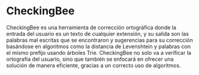 # CheckingBee

CheckingBee es una herramienta de corrección ortográfica donde la entrada del usuario es un texto de cualquier extensión, y su salida son las palabras mal escritas que se encontraron y sugerencias para su corrección basándose en algoritmos como la distancia de Levenshtein y palabras con el mismo prefijo usando árboles Trie. CheckingBee no solo va a verificar la ortografía del usuario, sino que también se enfocará en ofrecer una solución de manera eficiente, gracias a un correcto uso de algoritmos.

